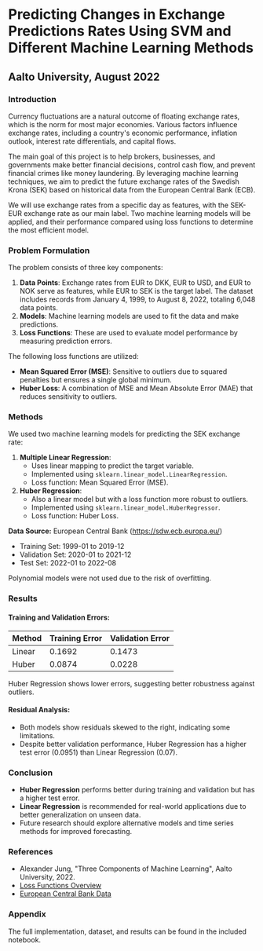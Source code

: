 # Predicting Changes in Exchange Predictions Rates Using SVM and Different Machine Learning Methods

## Aalto University, August 2022

### Introduction
Currency fluctuations are a natural outcome of floating exchange rates, which is the norm for most major economies. Various factors influence exchange rates, including a country's economic performance, inflation outlook, interest rate differentials, and capital flows.

The main goal of this project is to help brokers, businesses, and governments make better financial decisions, control cash flow, and prevent financial crimes like money laundering. By leveraging machine learning techniques, we aim to predict the future exchange rates of the Swedish Krona (SEK) based on historical data from the European Central Bank (ECB).

We will use exchange rates from a specific day as features, with the SEK-EUR exchange rate as our main label. Two machine learning models will be applied, and their performance compared using loss functions to determine the most efficient model.

### Problem Formulation
The problem consists of three key components:
1. **Data Points**: Exchange rates from EUR to DKK, EUR to USD, and EUR to NOK serve as features, while EUR to SEK is the target label. The dataset includes records from January 4, 1999, to August 8, 2022, totaling 6,048 data points.
2. **Models**: Machine learning models are used to fit the data and make predictions.
3. **Loss Functions**: These are used to evaluate model performance by measuring prediction errors.

The following loss functions are utilized:
- **Mean Squared Error (MSE)**: Sensitive to outliers due to squared penalties but ensures a single global minimum.
- **Huber Loss**: A combination of MSE and Mean Absolute Error (MAE) that reduces sensitivity to outliers.

### Methods
We used two machine learning models for predicting the SEK exchange rate:
1. **Multiple Linear Regression**: 
   - Uses linear mapping to predict the target variable.
   - Implemented using `sklearn.linear_model.LinearRegression`.
   - Loss function: Mean Squared Error (MSE).
2. **Huber Regression**:
   - Also a linear model but with a loss function more robust to outliers.
   - Implemented using `sklearn.linear_model.HuberRegressor`.
   - Loss function: Huber Loss.

**Data Source:** European Central Bank (https://sdw.ecb.europa.eu/)
- Training Set: 1999-01 to 2019-12
- Validation Set: 2020-01 to 2021-12
- Test Set: 2022-01 to 2022-08

Polynomial models were not used due to the risk of overfitting.

### Results
#### Training and Validation Errors:
| Method  | Training Error | Validation Error |
|---------|---------------|-----------------|
| Linear  | 0.1692        | 0.1473          |
| Huber   | 0.0874        | 0.0228          |

Huber Regression shows lower errors, suggesting better robustness against outliers.

#### Residual Analysis:
- Both models show residuals skewed to the right, indicating some limitations.
- Despite better validation performance, Huber Regression has a higher test error (0.0951) than Linear Regression (0.07).

### Conclusion
- **Huber Regression** performs better during training and validation but has a higher test error.
- **Linear Regression** is recommended for real-world applications due to better generalization on unseen data.
- Future research should explore alternative models and time series methods for improved forecasting.

### References
- Alexander Jung, "Three Components of Machine Learning", Aalto University, 2022.
- [Loss Functions Overview](https://www.numpyninja.com/amp/loss-functions-when-to-use-which-one)
- [European Central Bank Data](https://sdw.ecb.europa.eu/)

### Appendix
The full implementation, dataset, and results can be found in the included notebook.
